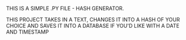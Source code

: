 THIS IS A SIMPLE .PY FILE - HASH GENERATOR.

THIS PROJECT TAKES IN A TEXT, CHANGES IT INTO A HASH OF YOUR CHOICE AND SAVES IT INTO A DATABASE IF YOU'D LIKE WITH A DATE AND TIMESTAMP
